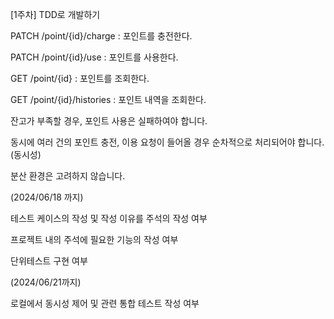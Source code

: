 [1주차] TDD로 개발하기

PATCH /point/{id}/charge : 포인트를 충전한다.

PATCH /point/{id}/use : 포인트를 사용한다.

GET /point/{id} : 포인트를 조회한다.

GET /point/{id}/histories : 포인트 내역을 조회한다.

잔고가 부족할 경우, 포인트 사용은 실패하여야 합니다.

동시에 여러 건의 포인트 충전, 이용 요청이 들어올 경우 순차적으로 처리되어야 합니다. (동시성)

분산 환경은 고려하지 않습니다.

(2024/06/18 까지)

테스트 케이스의 작성 및 작성 이유를 주석의 작성 여부

프로젝트 내의 주석에 필요한 기능의 작성 여부

단위테스트 구현 여부

(2024/06/21까지)

로컬에서 동시성 제어 및 관련 통합 테스트 작성 여부
